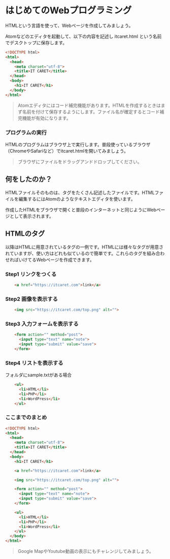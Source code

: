 # はじめてのWebプログラミング

HTMLという言語を使って、Webページを作成してみましょう。

Atomなどのエディタを起動して、以下の内容を記述し itcaret.html という名前でデスクトップに保存します。

```html
<!DOCTYPE html>
<html>
  <head>
    <meta charset="utf-8">
    <title>IT CARET</title>
  </head>
  <body>
    <h1>IT CARET</h1>
  </body>
</html>
```

> Atomエディタにはコード補完機能があります。HTMLを作成するときはまず名前を付けて保存するようにします。ファイル名が確定するとコード補完機能が有効になります。

### プログラムの実行

HTMLのプログラムはブラウザ上で実行します。普段使っているブラウザ（ChromeやSafariなど）でitcaret.htmlを開いてみましょう。

> ブラウザにファイルをドラッグアンドドロップしてください。

## 何をしたのか？

HTMLファイルそのものは、タグをたくさん記述したファイルです。HTMLファイルを編集するにはAtomのようなテキストエディタを使います。

作成したHTMLをブラウザで開くと普段のインターネットと同じようにWebページとして表示されます。

## HTMLのタグ

以降はHTMLに用意されているタグの一例です。HTMLには様々なタグが用意されていますが、使い方はどれも似ているので簡単です。これらのタグを組み合わせればいけてるWebページを作成できます。

### Step1 リンクをつくる

```html
    <a href="https://itcaret.com">link</a>
```


### Step2 画像を表示する

```html
    <img src="https://itcaret.com/top.png" alt="">
```

### Step3 入力フォームを表示する

```html
    <form action="" method="post">
      <input type="text" name="note">
      <input type="submit" value="save">
    </form>
```

### Step4 リストを表示する

フォルダにsample.txtがある場合

```html
    <ul>
      <li>HTML</li>
      <li>PHP</li>
      <li>WordPress</li>
    </ul>
```

### ここまでのまとめ

```html
<!DOCTYPE html>
<html>
  <head>
    <meta charset="utf-8">
    <title>IT CARET</title>
  </head>
  <body>
    <h1>IT CARET</h1>

    <a href="https://itcaret.com">link</a>

    <img src="https://itcaret.com/top.png" alt="">

    <form action="" method="post">
      <input type="text" name="note">
      <input type="submit" value="save">
    </form>

    <ul>
      <li>HTML</li>
      <li>PHP</li>
      <li>WordPress</li>
    </ul>
  </body>
</html>
```

> Google MapやYoutube動画の表示にもチャレンジしてみましょう。
